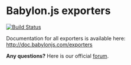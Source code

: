 Babylon.js exporters
====================

[![Build Status](https://dev.azure.com/babylonjs/ContinousIntegration/_apis/build/status/Exporters%20CI?branchName=master)](https://dev.azure.com/babylonjs/ContinousIntegration/_build/latest?definitionId=3&branchName=master)

Documentation for all exporters is available here: http://doc.babylonjs.com/exporters

**Any questions?** Here is our official [forum](https://forum.babylonjs.com/).
